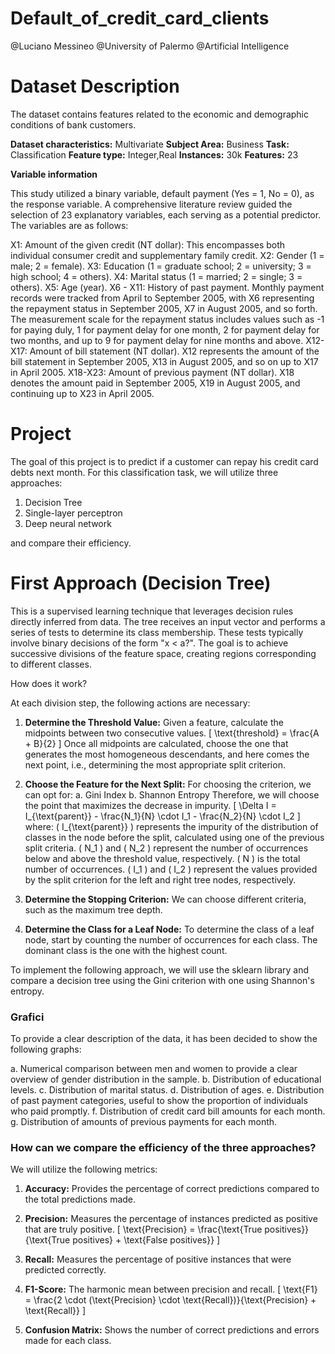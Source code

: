# Default_of_credit_card_clients

@Luciano Messineo
@University of Palermo
@Artificial Intelligence

# Dataset Description

The dataset contains features related to the economic and demographic conditions of bank customers.

**Dataset characteristics:** Multivariate
**Subject Area:** Business
**Task:** Classification
**Feature type:** Integer,Real
**Instances:** 30k
**Features:** 23

**Variable information**

This study utilized a binary variable, default payment (Yes = 1, No = 0), as the response variable. A comprehensive literature review guided the selection of 23 explanatory variables, each serving as a potential predictor. The variables are as follows:

X1: Amount of the given credit (NT dollar): This encompasses both individual consumer credit and supplementary family credit.
X2: Gender (1 = male; 2 = female).
X3: Education (1 = graduate school; 2 = university; 3 = high school; 4 = others).
X4: Marital status (1 = married; 2 = single; 3 = others).
X5: Age (year).
X6 - X11: History of past payment. Monthly payment records were tracked from April to September 2005, with X6 representing the repayment status in September 2005, X7 in August 2005, and so forth. The measurement scale for the repayment status includes values such as -1 for paying duly, 1 for payment delay for one month, 2 for payment delay for two months, and up to 9 for payment delay for nine months and above.
X12-X17: Amount of bill statement (NT dollar). X12 represents the amount of the bill statement in September 2005, X13 in August 2005, and so on up to X17 in April 2005.
X18-X23: Amount of previous payment (NT dollar). X18 denotes the amount paid in September 2005, X19 in August 2005, and continuing up to X23 in April 2005.

# Project

The goal of this project is to predict if a customer can repay his credit card debts next month. For this classification task, we will utilize three approaches:

1. Decision Tree
2. Single-layer perceptron
3. Deep neural network

and compare their efficiency.

# First Approach (Decision Tree)

This is a supervised learning technique that leverages decision rules directly inferred from data. The tree receives an input vector and performs a series of tests to determine its class membership. These tests typically involve binary decisions of the form "x < a?". The goal is to achieve successive divisions of the feature space, creating regions corresponding to different classes.

How does it work?

At each division step, the following actions are necessary:

1. **Determine the Threshold Value:**
   Given a feature, calculate the midpoints between two consecutive values.
   \[ \text{threshold} = \frac{A + B}{2} \]
   Once all midpoints are calculated, choose the one that generates the most homogeneous descendants, and here comes the next point, i.e., determining the most appropriate split criterion.

2. **Choose the Feature for the Next Split:**
   For choosing the criterion, we can opt for:
   a. Gini Index
   b. Shannon Entropy
   Therefore, we will choose the point that maximizes the decrease in impurity.
   \[ \Delta I = I_{\text{parent}} - \frac{N_1}{N} \cdot I_1 - \frac{N_2}{N} \cdot I_2 \]
   where:
   \( I_{\text{parent}} \) represents the impurity of the distribution of classes in the node before the split, calculated using one of the previous split criteria.
   \( N_1 \) and \( N_2 \) represent the number of occurrences below and above the threshold value, respectively.
   \( N \) is the total number of occurrences.
   \( I_1 \) and \( I_2 \) represent the values provided by the split criterion for the left and right tree nodes, respectively.

3. **Determine the Stopping Criterion:**
   We can choose different criteria, such as the maximum tree depth.

4. **Determine the Class for a Leaf Node:**
   To determine the class of a leaf node, start by counting the number of occurrences for each class. The dominant class is the one with the highest count.

To implement the following approach, we will use the sklearn library and compare a decision tree using the Gini criterion with one using Shannon's entropy.

### Grafici

To provide a clear description of the data, it has been decided to show the following graphs:

a. Numerical comparison between men and women to provide a clear overview of gender distribution in the sample.
b. Distribution of educational levels.
c. Distribution of marital status.
d. Distribution of ages.
e. Distribution of past payment categories, useful to show the proportion of individuals who paid promptly.
f. Distribution of credit card bill amounts for each month.
g. Distribution of amounts of previous payments for each month.


### How can we compare the efficiency of the three approaches?

We will utilize the following metrics:

1. **Accuracy:**
   Provides the percentage of correct predictions compared to the total predictions made.

2. **Precision:**
   Measures the percentage of instances predicted as positive that are truly positive.
   \[ \text{Precision} = \frac{\text{True positives}}{\text{True positives} + \text{False positives}} \]

3. **Recall:**
   Measures the percentage of positive instances that were predicted correctly.

4. **F1-Score:**
   The harmonic mean between precision and recall.
   \[ \text{F1} = \frac{2 \cdot (\text{Precision} \cdot \text{Recall})}{\text{Precision} + \text{Recall}} \]

5. **Confusion Matrix:**
   Shows the number of correct predictions and errors made for each class.
